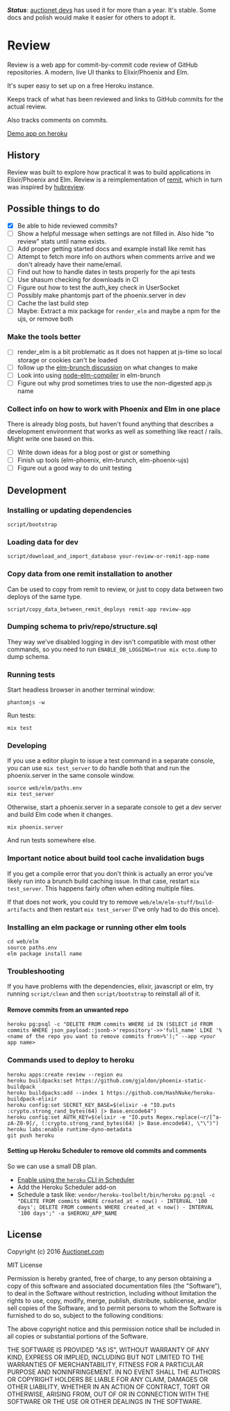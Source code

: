 ***Status***: [auctionet devs](http://dev.auctionet.com) has used it for more than a year. It's stable. Some docs and polish would make it easier for others to adopt it.

# Review

Review is a web app for commit-by-commit code review of GitHub repositories. A modern, live UI thanks to Elixir/Phoenix and Elm.

It's super easy to set up on a free Heroku instance.

Keeps track of what has been reviewed and links to GitHub commits for the actual review.

Also tracks comments on commits.

[Demo app on heroku](https://review-on-review.herokuapp.com/?auth_key=demo)

## History

Review was built to explore how practical it was to build applications in Elixir/Phoenix and Elm. Review is a reimplementation of [remit](https://github.com/henrik/remit), which in turn was inspired by [hubreview](https://github.com/joakimk/hubreview).

## Possible things to do

* [x] Be able to hide reviewed commits?
* [ ] Show a helpful message when settings are not filled in. Also hide "to review" stats until name exists.
* [ ] Add proper getting started docs and example install like remit has
* [ ] Attempt to fetch more info on authors when comments arrive and we don't already have their name/email.
* [ ] Find out how to handle dates in tests properly for the api tests
* [ ] Use shasum checking for downloads in CI
* [ ] Figure out how to test the auth\_key check in UserSocket
* [ ] Possibly make phantomjs part of the phoenix.server in dev
* [ ] Cache the last build step
* [ ] Maybe: Extract a mix package for `render_elm` and maybe a npm for the ujs, or remove both

### Make the tools better

* [ ] render\_elm is a bit problematic as it does not happen at js-time so local storage or cookies can't be loaded
* [ ] follow up the [elm-brunch discussion](https://github.com/madsflensted/elm-brunch/pull/14) on what changes to make
* [ ] Look into using [node-elm-compiler](https://github.com/rtfeldman/node-elm-compiler) in elm-brunch
* [ ] Figure out why prod sometimes tries to use the non-digested app.js name

### Collect info on how to work with Phoenix and Elm in one place

There is already blog posts, but haven't found anything that describes a development environment that works as well as something like react / rails. Might write one based on this.

* [ ] Write down ideas for a blog post or gist or something
* [ ] Finish up tools (elm-phoenix, elm-brunch, elm-phoenix-ujs)
* [ ] Figure out a good way to do unit testing

## Development

### Installing or updating dependencies

    script/bootstrap

### Loading data for dev

    script/download_and_import_database your-review-or-remit-app-name

### Copy data from one remit installation to another

Can be used to copy from remit to review, or just to copy data between two deploys of the same type.

    script/copy_data_between_remit_deploys remit-app review-app

### Dumping schema to priv/repo/structure.sql

They way we've disabled logging in dev isn't compatible with most other commands, so you need to run `ENABLE_DB_LOGGING=true mix ecto.dump` to dump schema.

### Running tests

Start headless browser in another terminal window:

    phantomjs -w

Run tests:

    mix test

### Developing

If you use a editor plugin to issue a test command in a separate console, you can use `mix test_server` to do handle both that and run the phoenix.server in the same console window.

    source web/elm/paths.env
    mix test_server

Otherwise, start a phoenix.server in a separate console to get a dev server and build Elm code when it changes.

    mix phoenix.server

And run tests somewhere else.

### Important notice about build tool cache invalidation bugs

If you get a compile error that you don't think is actually an error you've likely run into a brunch build caching issue. In that case, restart `mix test_server`. This happens fairly often when editing multiple files.

If that does not work, you could try to remove `web/elm/elm-stuff/build-artifacts` and then restart `mix test_server` (I've only had to do this once).

### Installing an elm package or running other elm tools

    cd web/elm
    source paths.env
    elm package install name

### Troubleshooting

If you have problems with the dependencies, elixir, javascript or elm, try running `script/clean` and then `script/bootstrap` to reinstall all of it.

#### Remove commits from an unwanted repo

    heroku pg:psql -c "DELETE FROM commits WHERE id IN (SELECT id FROM commits WHERE json_payload::jsonb->'repository'->>'full_name' LIKE '%<name of the repo you want to remove commits from>%');" --app <your app name>

### Commands used to deploy to heroku

    heroku apps:create review --region eu
    heroku buildpacks:set https://github.com/gjaldon/phoenix-static-buildpack
    heroku buildpacks:add --index 1 https://github.com/HashNuke/heroku-buildpack-elixir
    heroku config:set SECRET_KEY_BASE=$(elixir -e "IO.puts :crypto.strong_rand_bytes(64) |> Base.encode64")
    heroku config:set AUTH_KEY=$(elixir -e "IO.puts Regex.replace(~r/[^a-zA-Z0-9]/, (:crypto.strong_rand_bytes(64) |> Base.encode64), \"\")")
    heroku labs:enable runtime-dyno-metadata
    git push heroku

#### Setting up Heroku Scheduler to remove old commits and comments

So we can use a small DB plan.

* [Enable using the `heroku` CLI in Scheduler](http://stackoverflow.com/a/40758564/6962)
* Add the Heroku Scheduler add-on
* Schedule a task like: `vendor/heroku-toolbelt/bin/heroku pg:psql -c "DELETE FROM commits WHERE created_at < now() - INTERVAL '100 days'; DELETE FROM comments WHERE created_at < now() - INTERVAL '100 days';" -a $HEROKU_APP_NAME`

## License

Copyright (c) 2016 [Auctionet.com](http://dev.auctionet.com/)

MIT License

Permission is hereby granted, free of charge, to any person obtaining
a copy of this software and associated documentation files (the
"Software"), to deal in the Software without restriction, including
without limitation the rights to use, copy, modify, merge, publish,
distribute, sublicense, and/or sell copies of the Software, and to
permit persons to whom the Software is furnished to do so, subject to
the following conditions:

The above copyright notice and this permission notice shall be
included in all copies or substantial portions of the Software.

THE SOFTWARE IS PROVIDED "AS IS", WITHOUT WARRANTY OF ANY KIND,
EXPRESS OR IMPLIED, INCLUDING BUT NOT LIMITED TO THE WARRANTIES OF
MERCHANTABILITY, FITNESS FOR A PARTICULAR PURPOSE AND
NONINFRINGEMENT. IN NO EVENT SHALL THE AUTHORS OR COPYRIGHT HOLDERS BE
LIABLE FOR ANY CLAIM, DAMAGES OR OTHER LIABILITY, WHETHER IN AN ACTION
OF CONTRACT, TORT OR OTHERWISE, ARISING FROM, OUT OF OR IN CONNECTION
WITH THE SOFTWARE OR THE USE OR OTHER DEALINGS IN THE SOFTWARE.
